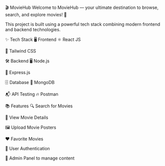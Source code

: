 🎬 MovieHub
Welcome to MovieHub — your ultimate destination to browse, search, and explore movies! 🚀

This project is built using a powerful tech stack combining modern frontend and backend technologies.

✨ Tech Stack
🖥️ Frontend
⚛️ React JS

🎨 Tailwind CSS

🛠️ Backend
🖥️ Node.js

🚂 Express.js

🗄️ Database
🍃 MongoDB

📬 API Testing
🔥 Postman

📚 Features
🔍 Search for Movies

📝 View Movie Details

🖼️ Upload Movie Posters

❤️ Favorite Movies

🔐 User Authentication 

🎥 Admin Panel to manage content

